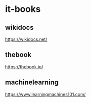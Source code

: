 # it-books


## wikidocs
https://wikidocs.net/

## thebook
https://thebook.io/


## machinelearning

https://www.learningmachines101.com/
